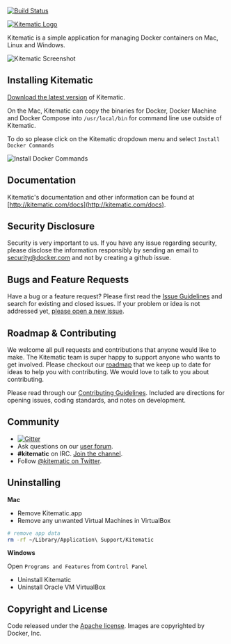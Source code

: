 [![Build Status](https://travis-ci.org/kitematic/kitematic.svg?branch=master)](https://travis-ci.org/kitematic/kitematic)


[![Kitematic Logo](https://cloud.githubusercontent.com/assets/251292/5269258/1b229c3c-7a2f-11e4-96f1-e7baf3c86d73.png)](https://kitematic.com)

Kitematic is a simple application for managing Docker containers on Mac, Linux and Windows.

![Kitematic Screenshot](https://cloud.githubusercontent.com/assets/251292/8246120/d3ab271a-15ed-11e5-8736-9a730a27c79a.png)

## Installing Kitematic

[Download the latest version](https://kitematic.com/download) of Kitematic.

On the Mac, Kitematic can copy the binaries for Docker, Docker Machine and Docker Compose into `/usr/local/bin` for command line use outside of Kitematic.

To do so please click on the Kitematic dropdown menu and select `Install Docker Commands`

![Install Docker Commands](https://cloud.githubusercontent.com/assets/3325447/8246881/fa5f1ee0-15fa-11e5-936b-147bd53ec5a0.png)

## Documentation

Kitematic's documentation and other information can be found at [http://kitematic.com/docs](http://kitematic.com/docs).

## Security Disclosure

Security is very important to us. If you have any issue regarding security, please disclose the information responsibly by sending an email to security@docker.com and not by creating a github issue.

## Bugs and Feature Requests

Have a bug or a feature request? Please first read the [Issue Guidelines](https://github.com/kitematic/kitematic/blob/master/CONTRIBUTING.md#using-the-issue-tracker) and search for existing and closed issues. If your problem or idea is not addressed yet, [please open a new issue](https://github.com/kitematic/kitematic/issues/new).

## Roadmap & Contributing

We welcome all pull requests and contributions that anyone would like to make. The Kitematic team is super happy to support anyone who wants to get involved. Please checkout our [roadmap](ROADMAP.md) that we keep up to date for ideas to help you with contributing. We would love to talk to you about contributing.

Please read through our [Contributing Guidelines](https://github.com/kitematic/kitematic/blob/master/CONTRIBUTING.md). Included are directions for opening issues, coding standards, and notes on development.

## Community

- [![Gitter](https://badges.gitter.im/Join%20Chat.svg)](https://gitter.im/kitematic/kitematic?utm_source=badge&utm_medium=badge&utm_campaign=pr-badge)
- Ask questions on our [user forum](https://forums.docker.com/c/kitematic).
- **#kitematic** on IRC. [Join the channel](http://webchat.freenode.net/?channels=%23kitematic&uio=d4).
- Follow [@kitematic on Twitter](https://twitter.com/kitematic).

## Uninstalling

**Mac**

- Remove Kitematic.app
- Remove any unwanted Virtual Machines in VirtualBox
```bash
# remove app data
rm -rf ~/Library/Application\ Support/Kitematic
```

**Windows**

Open `Programs and Features` from `Control Panel`

- Uninstall Kitematic
- Uninstall Oracle VM VirtualBox

## Copyright and License

Code released under the [Apache license](LICENSE).
Images are copyrighted by Docker, Inc.
